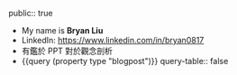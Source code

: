 public:: true

- My name is **Bryan Liu**
- LinkedIn: https://www.linkedin.com/in/bryan0817
- 有鑑於 PPT 對於觀念剖析
- {{query (property type "blogpost")}}
  query-table:: false